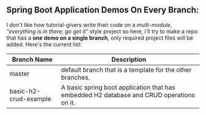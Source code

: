## Spring Boot Application Demos On Every Branch:

I don't like how tutorial-givers write their code on a _multi-module_, _"everything is in there, go get it"_ style
project so here, i'll try to make a repo that has a **one demo on a single branch**, only required project files will be
added. Here's the current list:

| Branch Name           | Description                                                                              | 
|-----------------------|------------------------------------------------------------------------------------------|
| master                | default branch that is a template for the other branches.                                |
| basic-h2-crud-example | A basic spring boot application that has embedded H2 database and CRUD operations on it. |
